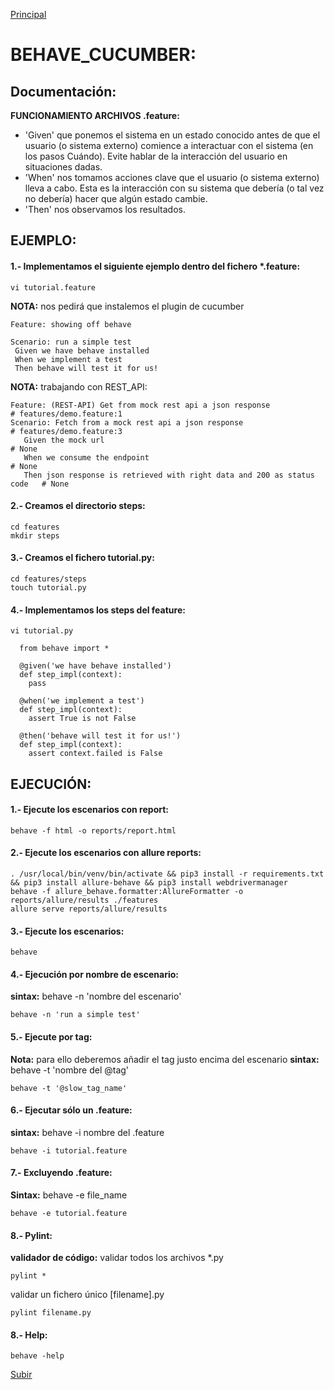 <a name='top'></a>
[Principal](../README.md)<br/>

# BEHAVE_CUCUMBER:
## Documentación:

**FUNCIONAMIENTO ARCHIVOS .feature:**
- 'Given' que ponemos el sistema en un estado conocido antes de que el usuario (o sistema externo) comience a interactuar con el sistema (en los pasos Cuándo). Evite hablar de la interacción del usuario en situaciones dadas.
- 'When' nos tomamos acciones clave que el usuario (o sistema externo) lleva a cabo. Esta es la interacción con su sistema que debería (o tal vez no debería) hacer que algún estado cambie.
- 'Then' nos observamos los resultados.

## EJEMPLO:
#### 1.- Implementamos el siguiente ejemplo dentro del fichero *.feature:
    vi tutorial.feature
**NOTA:** nos pedirá que instalemos el plugin de cucumber

    Feature: showing off behave

    Scenario: run a simple test
     Given we have behave installed
     When we implement a test
     Then behave will test it for us!
     
**NOTA:** trabajando con REST_API:

    Feature: (REST-API) Get from mock rest api a json response                  # features/demo.feature:1
    Scenario: Fetch from a mock rest api a json response                        # features/demo.feature:3
       Given the mock url                                                       # None
       When we consume the endpoint                                             # None
       Then json response is retrieved with right data and 200 as status code   # None
       
#### 2.- Creamos el directorio steps:
    cd features
    mkdir steps

#### 3.- Creamos el fichero tutorial.py:
    cd features/steps
    touch tutorial.py

#### 4.- Implementamos los steps del feature:
    vi tutorial.py

      from behave import *

      @given('we have behave installed')
      def step_impl(context):
        pass

      @when('we implement a test')
      def step_impl(context):
        assert True is not False

      @then('behave will test it for us!')
      def step_impl(context):
        assert context.failed is False

## EJECUCIÓN:
#### 1.- Ejecute los escenarios con report:
    behave -f html -o reports/report.html

#### 2.- Ejecute los escenarios con allure reports:
    . /usr/local/bin/venv/bin/activate && pip3 install -r requirements.txt && pip3 install allure-behave && pip3 install webdrivermanager
    behave -f allure_behave.formatter:AllureFormatter -o reports/allure/results ./features
    allure serve reports/allure/results

#### 3.- Ejecute los escenarios:
    behave
    
#### 4.- Ejecución por nombre de escenario:
**sintax:** behave -n 'nombre del escenario'
   
    behave -n 'run a simple test'

#### 5.- Ejecute por tag:
**Nota:** para ello deberemos añadir el tag justo encima del escenario
**sintax:** behave -t 'nombre del @tag'

    behave -t '@slow_tag_name'

#### 6.- Ejecutar sólo un .feature:
**sintax:** behave -i nombre del .feature

    behave -i tutorial.feature

#### 7.- Excluyendo .feature:
**Sintax:** behave -e file_name

    behave -e tutorial.feature
    
#### 8.- Pylint:
**validador de código:**
validar todos los archivos *.py

    pylint *

validar un fichero único [filename].py

    pylint filename.py

#### 8.- Help:
    behave -help

[Subir](#top)
